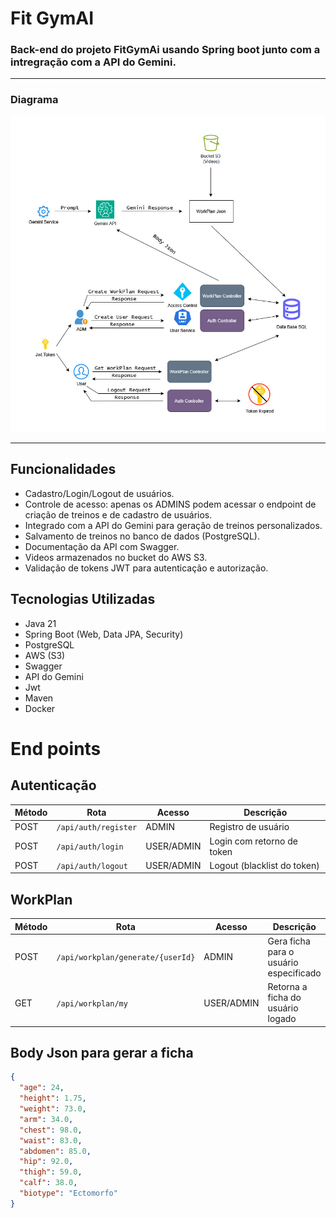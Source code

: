 # Fit GymAI

### Back-end do projeto FitGymAi usando Spring boot junto com a intregração com a API do Gemini.

<hr>

### Diagrama

<img src="https://github.com/MOliveiraDev/Fit-GymAI/blob/main/assets/Fit-Gym.AI%20Diagrama.jpg"></img>

<hr>

## Funcionalidades

- Cadastro/Login/Logout de usuários.
- Controle de acesso: apenas os ADMINS podem acessar o endpoint de criação de treinos e de cadastro de usuários.
- Integrado com a API do Gemini para geração de treinos personalizados.
- Salvamento de treinos no banco de dados (PostgreSQL).
- Documentação da API com Swagger.
- Videos armazenados no bucket do AWS S3.
- Validação de tokens JWT para autenticação e autorização.

## Tecnologias Utilizadas
- Java 21
- Spring Boot (Web, Data JPA, Security)
- PostgreSQL
- AWS (S3)
- Swagger
- API do Gemini
- Jwt
- Maven
- Docker

# End points

## Autenticação

| Método | Rota                 | Acesso     | Descrição                    |
| ------ | -------------------- |------------|------------------------------|
| POST   | `/api/auth/register` | ADMIN      | Registro de usuário          |
| POST   | `/api/auth/login`    | USER/ADMIN | Login com retorno de token   |
| POST   | `/api/auth/logout`   | USER/ADMIN |  Logout (blacklist do token) |



## WorkPlan
| Método | Rota                              | Acesso     | Descrição                              |
| ------ | --------------------------------- | ---------- | -------------------------------------- |
| POST   | `/api/workplan/generate/{userId}` | ADMIN      | Gera ficha para o usuário especificado |
| GET    | `/api/workplan/my`                | USER/ADMIN | Retorna a ficha do usuário logado      |


## Body Json para gerar a ficha
```json
{
  "age": 24,
  "height": 1.75,
  "weight": 73.0,
  "arm": 34.0,
  "chest": 98.0,
  "waist": 83.0,
  "abdomen": 85.0,
  "hip": 92.0,
  "thigh": 59.0,
  "calf": 38.0,
  "biotype": "Ectomorfo"
}
```
